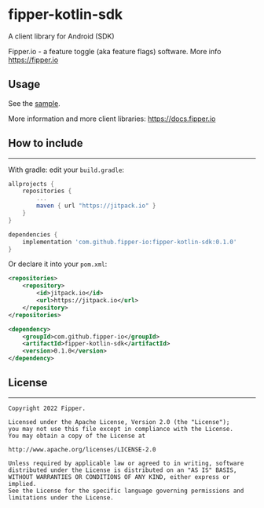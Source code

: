 # fipper-kotlin-sdk
A client library for Android (SDK)

Fipper.io - a feature toggle (aka feature flags) software. More info https://fipper.io

## Usage

See the [sample](sample).

More information and more client libraries: https://docs.fipper.io

## How to include
---

With gradle: edit your `build.gradle`:
```groovy
allprojects {
    repositories {
        ...
        maven { url "https://jitpack.io" }
    }
}

dependencies {
    implementation 'com.github.fipper-io:fipper-kotlin-sdk:0.1.0'
}
```

Or declare it into your `pom.xml`:

```xml
<repositories>
    <repository>
        <id>jitpack.io</id>
        <url>https://jitpack.io</url>
    </repository>
</repositories>

<dependency>
    <groupId>com.github.fipper-io</groupId>
    <artifactId>fipper-kotlin-sdk</artifactId>
    <version>0.1.0</version>
</dependency>
```

## License
-------
    Copyright 2022 Fipper.
    
    Licensed under the Apache License, Version 2.0 (the "License");
    you may not use this file except in compliance with the License.
    You may obtain a copy of the License at
    
    http://www.apache.org/licenses/LICENSE-2.0
    
    Unless required by applicable law or agreed to in writing, software
    distributed under the License is distributed on an "AS IS" BASIS,
    WITHOUT WARRANTIES OR CONDITIONS OF ANY KIND, either express or implied.
    See the License for the specific language governing permissions and
    limitations under the License.
